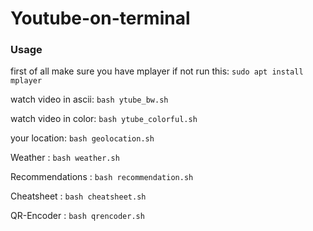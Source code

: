 # Youtube-on-terminal

### Usage

first of all make sure you have mplayer if not run this: `sudo apt install mplayer`

watch video in ascii: `bash ytube_bw.sh`

watch video in color: `bash ytube_colorful.sh`

your location: `bash geolocation.sh`

Weather : `bash weather.sh`

Recommendations : `bash recommendation.sh`

Cheatsheet : `bash cheatsheet.sh`

QR-Encoder : `bash qrencoder.sh`